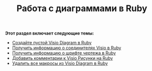 ﻿---
title: Работа с диаграммами в Ruby
type: docs
weight: 30
url: /ru/java/working-with-diagrams-in-ruby/
---
**Этот раздел включает следующие темы:**

- [Создайте пустой Visio Diagram в Ruby](/diagram/ru/java/create-an-empty-visio-diagram-in-ruby/)
- [Получить информацию о соединителях Visio в Ruby](/diagram/ru/java/retrieve-visio-connectors-information-in-ruby/)
- [Получить информацию о шрифте чертежа в Ruby](/diagram/ru/java/retrieve-drawing-font-information-in-ruby/)
- [Добавить комментарии к Visio Рисунки на Ruby](/diagram/ru/java/add-comments-to-visio-drawings-in-ruby/)
- [Удалить все макросы из Visio Diagram в Ruby](/diagram/ru/java/remove-all-macros-from-the-visio-diagram-in-ruby/)
